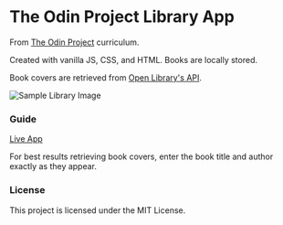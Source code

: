 # The Odin Project Library App

From [The Odin Project](https://www.theodinproject.com/) curriculum.

Created with vanilla JS, CSS, and HTML. Books are locally stored.

Book covers are retrieved from [Open Library's API](https://openlibrary.org/developers/api).

![Sample Library Image](https://i.imgur.com/71awCzL.png)

### Guide
[Live App](https://antwuandixon.github.io/top_library/)

For best results retrieving book covers, enter the book title and author exactly as they appear.

### License
This project is licensed under the MIT License.
